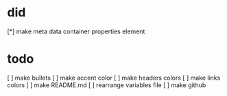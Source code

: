 # did

[*] make meta data container properties element

# todo

[ ] make bullets
[ ] make accent color
[ ] make headers colors
[ ] make links colors
[ ] make README.md
[ ] rearrange variables file
[ ] make github

